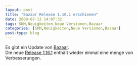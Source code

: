 ```yaml
---
layout: post
title: "Bazaar Release 1.16.1 erschienen"
date: 2009-07-12 14:07:32
tags: SKM,Neuigkeiten,Neue Versionen,Bazaar
categories: [SKM,Neuigkeiten,Neue Versionen,Bazaar]
post-type: blog
---
```

Es gibt ein Update von [Bazaar](http://www.bazaar-vcs.org).  
Die neue [Release 1.16.1](http://doc.bazaar-vcs.org/bzr.1.16/en/release-notes/NEWS.html#bzr-1-16-1-2009-06-26) enthält 
wieder einmal eine menge von Verbesserungen.
